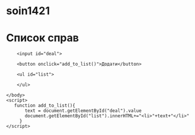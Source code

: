 # soin1421
<!DOCTYPE html>
<html>
    <head>
       <title>JavaScript</title>
    </head>
    <body>       
        <h1>Список справ</h1>

        <input id="deal">
 
        <button onclick="add_to_list()">Додати</button>
 
        <ul id="list">
 
        </ul>

    </body>
    <script>
       function add_to_list(){
           text = document.getElementById("deal").value
           document.getElementById("list").innerHTML+="<li>"+text+"</li>"
         } 
    </script>
</html> 
